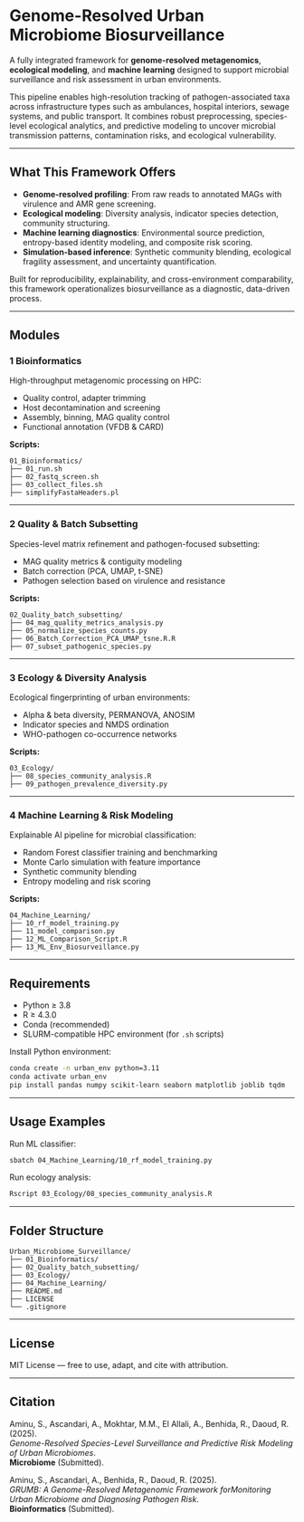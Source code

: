 
#  Genome-Resolved Urban Microbiome Biosurveillance

A fully integrated framework for **genome-resolved metagenomics**, **ecological modeling**, and **machine learning** designed to support microbial surveillance and risk assessment in urban environments.

This pipeline enables high-resolution tracking of pathogen-associated taxa across infrastructure types such as ambulances, hospital interiors, sewage systems, and public transport. It combines robust preprocessing, species-level ecological analytics, and predictive modeling to uncover microbial transmission patterns, contamination risks, and ecological vulnerability.

---

## What This Framework Offers

- **Genome-resolved profiling**: From raw reads to annotated MAGs with virulence and AMR gene screening.
-  **Ecological modeling**: Diversity analysis, indicator species detection, community structuring.
- **Machine learning diagnostics**: Environmental source prediction, entropy-based identity modeling, and composite risk scoring.
- **Simulation-based inference**: Synthetic community blending, ecological fragility assessment, and uncertainty quantification.

Built for reproducibility, explainability, and cross-environment comparability, this framework operationalizes biosurveillance as a diagnostic, data-driven process.

---


## Modules

### 1 Bioinformatics
High-throughput metagenomic processing on HPC:
- Quality control, adapter trimming
- Host decontamination and screening
- Assembly, binning, MAG quality control
- Functional annotation (VFDB & CARD)

**Scripts:**
```
01_Bioinformatics/
├── 01_run.sh
├── 02_fastq_screen.sh
├── 03_collect_files.sh
├── simplifyFastaHeaders.pl
```

---

### 2 Quality & Batch Subsetting
Species-level matrix refinement and pathogen-focused subsetting:
- MAG quality metrics & contiguity modeling
- Batch correction (PCA, UMAP, t-SNE)
- Pathogen selection based on virulence and resistance

**Scripts:**
```
02_Quality_batch_subsetting/
├── 04_mag_quality_metrics_analysis.py
├── 05_normalize_species_counts.py
├── 06_Batch_Correction_PCA_UMAP_tsne.R.R
├── 07_subset_pathogenic_species.py
```

---

### 3 Ecology & Diversity Analysis
Ecological fingerprinting of urban environments:
- Alpha & beta diversity, PERMANOVA, ANOSIM
- Indicator species and NMDS ordination
- WHO-pathogen co-occurrence networks

**Scripts:**
```
03_Ecology/
├── 08_species_community_analysis.R
├── 09_pathogen_prevalence_diversity.py
```

---

### 4 Machine Learning & Risk Modeling
Explainable AI pipeline for microbial classification:
- Random Forest classifier training and benchmarking
- Monte Carlo simulation with feature importance
- Synthetic community blending
- Entropy modeling and risk scoring

**Scripts:**
```
04_Machine_Learning/
├── 10_rf_model_training.py
├── 11_model_comparison.py
├── 12_ML_Comparison_Script.R
├── 13_ML_Env_Biosurveillance.py
```

---

## Requirements

- Python ≥ 3.8
- R ≥ 4.3.0
- Conda (recommended)
- SLURM-compatible HPC environment (for `.sh` scripts)

Install Python environment:
```bash
conda create -n urban_env python=3.11
conda activate urban_env
pip install pandas numpy scikit-learn seaborn matplotlib joblib tqdm
```

---

## Usage Examples

Run ML classifier:
```bash
sbatch 04_Machine_Learning/10_rf_model_training.py
```

Run ecology analysis:
```bash
Rscript 03_Ecology/08_species_community_analysis.R
```

---

##  Folder Structure

```
Urban_Microbiome_Surveillance/
├── 01_Bioinformatics/
├── 02_Quality_batch_subsetting/
├── 03_Ecology/
├── 04_Machine_Learning/
├── README.md
├── LICENSE
└── .gitignore
```

---

## License

MIT License — free to use, adapt, and cite with attribution.

---

## Citation
Aminu, S., Ascandari, A., Mokhtar, M.M., El Allali, A., Benhida, R., Daoud, R. (2025).  
*Genome-Resolved Species-Level Surveillance and Predictive Risk Modeling of Urban Microbiomes*.  
**Microbiome** (Submitted).

Aminu, S., Ascandari, A., Benhida, R., Daoud, R. (2025).  
*GRUMB: A Genome-Resolved Metagenomic Framework forMonitoring Urban Microbiome and Diagnosing Pathogen
Risk*.  
**Bioinformatics** (Submitted).
 

